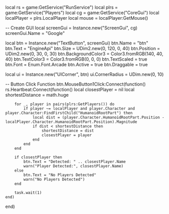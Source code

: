 local rs = game:GetService("RunService")
local plrs = game:GetService("Players")
local cg = game:GetService("CoreGui")
local localPlayer = plrs.LocalPlayer
local mouse = localPlayer:GetMouse()

-- Create GUI
local screenGui = Instance.new("ScreenGui", cg)
screenGui.Name = "Google"

local btn = Instance.new("TextButton", screenGui)
btn.Name = "btn"
btn.Text = "EngineApi"
btn.Size = UDim2.new(0, 120, 0, 40)
btn.Position = UDim2.new(0, 30, 0, 30)
btn.BackgroundColor3 = Color3.fromRGB(140, 40, 40)
btn.TextColor3 = Color3.fromRGB(0, 0, 0)
btn.TextScaled = true 
btn.Font = Enum.Font.Arcade
btn.Active = true
btn.Draggable = true

local ui = Instance.new("UICorner", btn)
ui.CornerRadius = UDim.new(0, 10)

-- Button Click Function
btn.MouseButton1Click:Connect(function()
    rs.Heartbeat:Connect(function()
        local closestPlayer = nil
        local shortestDistance = math.huge

        for _, player in pairs(plrs:GetPlayers()) do
            if player ~= localPlayer and player.Character and player.Character:FindFirstChild("HumanoidRootPart") then
                local dist = (player.Character.HumanoidRootPart.Position - localPlayer.Character.HumanoidRootPart.Position).Magnitude
                if dist < shortestDistance then
                    shortestDistance = dist
                    closestPlayer = player
                end
            end
        end

        if closestPlayer then
            btn.Text = "Detected: " .. closestPlayer.Name
            warn("Player Detected:", closestPlayer.Name)
        else
            btn.Text = "No Players Detected"
            warn("No Players Detected")
        end

        task.wait(1)
    end)
end)
